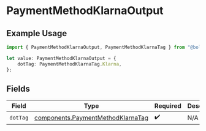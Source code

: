# PaymentMethodKlarnaOutput

## Example Usage

```typescript
import { PaymentMethodKlarnaOutput, PaymentMethodKlarnaTag } from "@boltpay/bolt-typescript-sdk/models/components";

let value: PaymentMethodKlarnaOutput = {
    dotTag: PaymentMethodKlarnaTag.Klarna,
};
```

## Fields

| Field                                                                                  | Type                                                                                   | Required                                                                               | Description                                                                            | Example                                                                                |
| -------------------------------------------------------------------------------------- | -------------------------------------------------------------------------------------- | -------------------------------------------------------------------------------------- | -------------------------------------------------------------------------------------- | -------------------------------------------------------------------------------------- |
| `dotTag`                                                                               | [components.PaymentMethodKlarnaTag](../../models/components/paymentmethodklarnatag.md) | :heavy_check_mark:                                                                     | N/A                                                                                    | klarna                                                                                 |